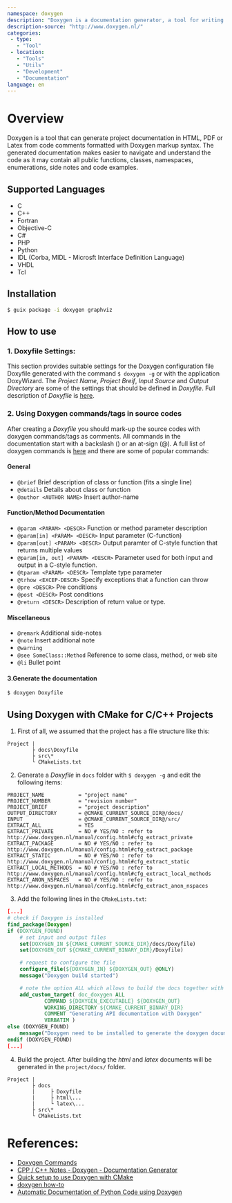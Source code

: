 ```yaml
---
namespace: doxygen
description: "Doxygen is a documentation generator, a tool for writing software reference documentation. The documentation is written within code, and is thus relatively easy to keep up to date. Doxygen can cross reference documentation and code, so that the reader of a document can easily refer to the actual code."
description-source: "http://www.doxygen.nl/"
categories:
 - type:
   - "Tool"
 - location:
   - "Tools"
   - "Utils"
   - "Development"
   - "Documentation"
language: en
---
```


# Overview
Doxygen is a tool that can generate project documentation in HTML, PDF or Latex from code comments formatted with Doxygen markup syntax. The generated documentation makes easier to navigate and understand the code as it may contain all public functions, classes, namespaces, enumerations, side notes and code examples.

## Supported Languages
* C
* C++
* Fortran
* Objective-C
* C#
* PHP
* Python
* IDL (Corba, MIDL - Microsft Interface Definition Language)
* VHDL
* Tcl

## Installation
```bash
$ guix package -i doxygen graphviz 
```
## How to use
### 1. Doxyfile Settings: 
This section provides suitable settings for the Doxygen configuration file Doxyfile generated with the command `$ doxygen -g` or with the application DoxyWizard. The _Project Name_, _Project Breif_, _Input Source_ and _Output Directory_ are some of the settings that should be defined in _Doxyfile_. Full description of _Doxyfile_ is [here](http://www.doxygen.nl/manual/config.html).

### 2. Using Doxygen commands/tags in source codes
After creating a _Doxyfile_ you should mark-up the source codes with doxygen commands/tags as comments. All commands in the documentation start with a backslash (\) or an at-sign (@). A full list of doxygen commands is [here](http://www.doxygen.nl/manual/commands.html) and there are some of popular commands:
#### General 
* `@brief`	Brief description of class or function (fits a single line)
* `@details`	Details about class or function
* `@author <AUTHOR NAME>`	Insert author-name
#### Function/Method Documentation
* `@param <PARAM> <DESCR>`	Function or method parameter description
* `@param[in] <PARAM> <DESCR>`	Input parameter (C-function)
* `@param[out] <PARAM> <DESCR>`	Output paramter of C-style function that returns multiple values
* `@param[in, out] <PARAM> <DESCR>`	Parameter used for both input and output in a C-style function.
* `@tparam <PARAM> <DESCR>`	Template type parameter
* `@trhow <EXCEP-DESCR>`	Specify exceptions that a function can throw
* `@pre <DESCR>`	Pre conditions
* `@post <DESCR>`	Post conditions
* `@return <DESCR>`	Description of return value or type.
#### Miscellaneous
* `@remark`	Additional side-notes
* `@note`	Insert additional note
* `@warning`	 
* `@see SomeClass::Method`	Reference to some class, method, or web site
* `@li`	Bullet point

#### 3.Generate the documentation
```bash
$ doxygen Doxyfile 
```

## Using Doxygen with CMake for C/C++ Projects
1. First of all, we assumed that the project has a file structure like this:
```
Project |
        ├ docs\Doxyfile
        ├ src\*
        └ CMakeLists.txt
```

2. Generate a _Doxyfile_ in `docs` folder with `$ doxygen -g` and edit the following items:
```
PROJECT_NAME           = "project name"
PROJECT_NUMBER         = "revision number"
PROJECT_BRIEF          = "project description"
OUTPUT_DIRECTORY       = @CMAKE_CURRENT_SOURCE_DIR@/docs/
INPUT                  = @CMAKE_CURRENT_SOURCE_DIR@/src/
EXTRACT_ALL            = YES
EXTRACT_PRIVATE        = NO # YES/NO : refer to http://www.doxygen.nl/manual/config.html#cfg_extract_private
EXTRACT_PACKAGE        = NO # YES/NO : refer to http://www.doxygen.nl/manual/config.html#cfg_extract_package
EXTRACT_STATIC         = NO # YES/NO : refer to http://www.doxygen.nl/manual/config.html#cfg_extract_static
EXTRACT_LOCAL_METHODS  = NO # YES/NO : refer to http://www.doxygen.nl/manual/config.html#cfg_extract_local_methods
EXTRACT_ANON_NSPACES   = NO # YES/NO : refer to http://www.doxygen.nl/manual/config.html#cfg_extract_anon_nspaces
```

3. Add the following lines in the `CMakeLists.txt`:
```cmake
[...]
# check if Doxygen is installed
find_package(Doxygen)
if (DOXYGEN_FOUND)
    # set input and output files
    set(DOXYGEN_IN ${CMAKE_CURRENT_SOURCE_DIR}/docs/Doxyfile)
    set(DOXYGEN_OUT ${CMAKE_CURRENT_BINARY_DIR}/Doxyfile)

    # request to configure the file
    configure_file(${DOXYGEN_IN} ${DOXYGEN_OUT} @ONLY)
    message("Doxygen build started")

    # note the option ALL which allows to build the docs together with the application
    add_custom_target( doc_doxygen ALL
            COMMAND ${DOXYGEN_EXECUTABLE} ${DOXYGEN_OUT}
            WORKING_DIRECTORY ${CMAKE_CURRENT_BINARY_DIR}
            COMMENT "Generating API documentation with Doxygen"
            VERBATIM )
else (DOXYGEN_FOUND)
    message("Doxygen need to be installed to generate the doxygen documentation")
endif (DOXYGEN_FOUND)
[...]
```

4. Build the project. After building the _html_ and _latex_ documents will be generated in the `project/docs/` folder.
```
Project |
        ├ docs
        |     ├ Doxyfile
        |     ├ html\...
        |     └ latex\...
        ├ src\*
        └ CMakeLists.txt
```

# References:
* [Doxygen Commands](http://www.doxygen.nl/manual/commands.html)
* [CPP / C++ Notes - Doxygen - Documentation Generator](https://caiorss.github.io/C-Cpp-Notes/Doxygen-documentation.html)
* [Quick setup to use Doxygen with CMake](https://vicrucann.github.io/tutorials/quick-cmake-doxygen/)
* [doxygen how-to](https://www-numi.fnal.gov/offline_software/srt_public_context/WebDocs/doxygen-howto.html)
* [Automatic Documentation of Python Code using Doxygen](https://engtech.wordpress.com/2007/03/20/automatic_documentation_python_doxygen/)